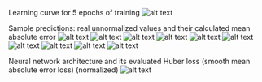 Learning curve for 5 epochs of training
![alt text](learning_curves/big_nn_good_curve.png)

Sample predictions: real unnormalized values and their calculated mean absolute error
![alt text](big_nn_predictions/Figure_1.png)
![alt text](big_nn_predictions/Figure_2.png)
![alt text](big_nn_predictions/Figure_3.png)
![alt text](big_nn_predictions/Figure_4.png)
![alt text](big_nn_predictions/Figure_5.png)
![alt text](big_nn_predictions/Figure_6.png)
![alt text](big_nn_predictions/Figure_7.png)
![alt text](big_nn_predictions/Figure_8.png)
![alt text](big_nn_predictions/Figure_9.png)
![alt text](big_nn_predictions/Figure_10.png)

Neural network architecture and its evaluated Huber loss (smooth mean absolute error loss) (normalized)
![alt text](architecture.PNG)
